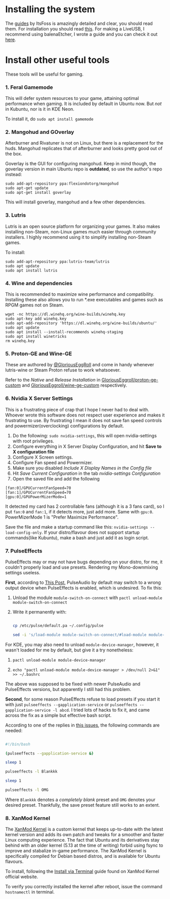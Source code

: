 # Installing the system
The [guides](https://itsfoss.com/getting-started-with-ubuntu/) by ItsFoss is amazingly detailed and clear, you should read them. For installation you should read [this](https://itsfoss.com/install-ubuntu-1404-dual-boot-mode-windows-8-81-uefi/). For making a LiveUSB, I recommend using balenaEtcher, I wrote a guide and you can check it out [here](https://loremipsumdotlol.wordpress.com/2022/02/23/create-a-linux-live-usb-with-balena-etcher-and-ventoy/).

# Install other useful tools
These tools will be useful for gaming.

### 1. Feral Gamemode

This will defer system resources to your game, attaining optimal performance when gaming. It is included by default in Ubuntu now. But *not* in Kubuntu, nor is it in KDE Neon.

To install it, do `sudo apt install gamemode`

### 2. Mangohud and GOverlay

Afterburner and Rivatuner is not on Linux, but there is a replacement for the huds. Mangohud replicates that of afterburner and looks pretty good out of the box.

Goverlay is the GUI for configuring mangohud. Keep in mind though, the goverlay version in main Ubuntu repo is **outdated**, so use the author's repo instead:
```
sudo add-apt-repository ppa:flexiondotorg/mangohud
sudo apt-get update
sudo apt-get install goverlay
```
This will install goverlay, mangohud and a few other dependencies.

### 3. Lutris

Lutris is an open source platform for organizing your games. It also makes installing non-Steam, non-Linux games much easier through community installers. I highly recommend using it to simplify installing non-Steam games.

To install:
```
sudo add-apt-repository ppa:lutris-team/lutris
sudo apt update
sudo apt install lutris
```

### 4. Wine and dependencies

This is recommended to maximize wine performance and compatibility. Installing these also allows you to run \*.exe executables and games such as RPGM games not on Steam.

```
wget -nc https://dl.winehq.org/wine-builds/winehq.key
sudo apt-key add winehq.key
sudo apt-add-repository 'https://dl.winehq.org/wine-builds/ubuntu/'
sudo apt update
sudo apt install --install-recommends winehq-staging
sudo apt install winetricks
rm winehq.key
```

### 5. Proton-GE and Wine-GE

These are authored by [@GloriousEggRoll](https://github.com/GloriousEggroll) and come in handy whenever lutris-wine or Steam Proton refuse to work whatsoever.

Refer to the *Native* and *Release Installation* in [GloriousEggroll/proton-ge-custom](https://github.com/GloriousEggroll/proton-ge-custom) and [GloriousEggroll/wine-ge-custom](https://github.com/GloriousEggroll/wine-ge-custom) respectively.

### 6. Nvidia X Server Settings

This is a frustrating piece of crap that I hope I never had to deal with. Whoever wrote this software does not respect user experience and makes it frustrating to use. By frustrating I mean it does not save fan speed controls and powermizer(overclocking) configurations by default.

1. Do the following: `sudo nvidia-settings`, this will open nvidia-settings with root privileges.
2. Configure everything in X Server Display Configuration, and hit **Save to X configuration file**
3. Configure X Screen settings.
4. Configure Fan speed and Powermizer.
5. Make sure you disabled *Include X Display Names in the Config file*
6. Hit *Save Current Configuration* in the tab *nvidia-settings Configuration*
7. Open the saved file and add the following

```
[fan:0]/GPUCurrentFanSpeed=70
[fan:1]/GPUCurrentFanSpeed=70
[gpu:0]/GPUPowerMizerMode=1
```

It detected my card has 2 controllable fans (although it is a 3 fans card), so I put `fan:0` and `fan:1`, if it detects more, just add more. Same with `gpu:0`. PowerMizerMode 1 is "Prefer Maximize Performance".

Save the file and make a startup command like this: `nvidia-settings --load-config-only`. If your distro/flavour does not support startup commands(like Kubuntu), make a bash and just add it as login script.

### 7. PulseEffects

PulseEffects may or may not have bugs depending on your distro, for me, it couldn't properly load and use presets. Rendering my Mono-downmixing settings useless.



**First**, according to [This Post](https://www.linuxuprising.com/2018/05/pulseeffects-nice-system-wide.html), PulseAudio by default may switch to a wrong output device when PulseEffects is enabled, which is undesired. To fix this:



1. Unload the module `module-switch-on-connect` with `pactl unload-module module-switch-on-connect`

2. Write it permanently with:

   ```bash

   cp /etc/pulse/default.pa ~/.config/pulse

   sed -i 's/load-module module-switch-on-connect/#load-module module-switch-on-connect/g' ~/.config/pulse/default.pa

   ```



For KDE, you may also need to unload `module-device-manager`, however, it wasn't loaded for me by default, but give it a try nonetheless:



1. `pactl unload-module module-device-manager`

2. `echo "pactl unload-module module-device-manager > /dev/null 2>&1" >> ~/.bashrc`



The above was supposed to be fixed with newer PulseAudio and PulseEffects versions, but apparently I still had this problem.



**Second**, for some reason PulseEffects refuse to load presets if you start it with just `pulseeffects --gapplication-service` or `pulseeffects --gapplication-service -l abcd`. I tried lots of hacks to fix it, and came across the fix as a simple but effective bash script.


According to one of the replies in [this issues](https://githubmemory.com/repo/wwmm/pulseeffects/issues/952), the following commands are needed:



```bash

#!/bin/bash

(pulseeffects --gapplication-service &)

sleep 1

pulseeffects -l Blankkk

sleep 1

pulseeffects -l OMG

```



Where `Blankkk` denotes a *completely blank* preset and `OMG` denotes your desired preset. Thankfully, the save preset feature still works to an extent.



### 8. XanMod Kernel

The [XanMod Kernel](https://xanmod.org/) is a custom kernel that keeps up-to-date with the latest kernel version and adds its own patch and tweaks for a smoother and faster Linux computing experience. The fact that Ubuntu and its derivatives stay behind with an older kernel (5.13 at the time of writing) forbid using fsync to improve and stabalize in-game performance. The XanMod Kernel is specifically compiled for Debian based distros, and is available for Ubuntu flavours.



To install, following the [Install via Terminal](https://xanmod.org/#install_via_terminal) guide found on XanMod Kernel official website.

To verify you correctly installed the kernel after reboot, issue the command `hostnamectl` in terminal.



